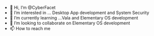- 👋 Hi, I’m @CyberFacet
- 👀 I’m interested in ... Desktop App development and System Security
- 🌱 I’m currently learning ...Vala and Elementary OS development
- 💞️ I’m looking to collaborate on Elementary OS development
- 📫 How to reach me 

<!---
CyberFacet/CyberFacet is a ✨ special ✨ repository because its `README.md` (this file) appears on your GitHub profile.
You can click the Preview link to take a look at your changes.
--->
